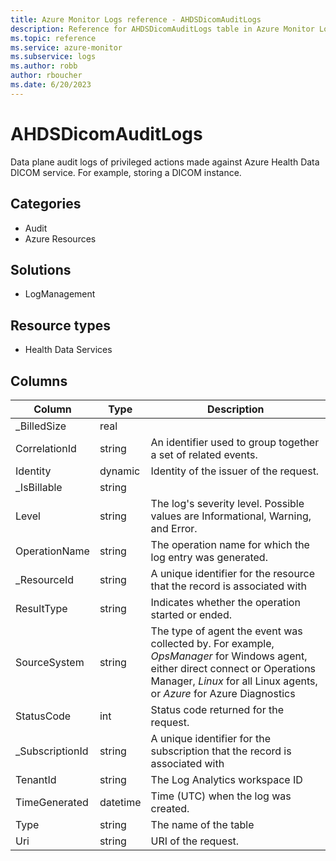 ```yaml
---
title: Azure Monitor Logs reference - AHDSDicomAuditLogs
description: Reference for AHDSDicomAuditLogs table in Azure Monitor Logs.
ms.topic: reference
ms.service: azure-monitor
ms.subservice: logs
ms.author: robb
author: rboucher
ms.date: 6/20/2023
---
```


# AHDSDicomAuditLogs

 Data plane audit logs of privileged actions made against Azure Health Data DICOM service. For example, storing a DICOM instance.

## Categories

- Audit
- Azure Resources
## Solutions

- LogManagement
## Resource types

- Health Data Services




## Columns

| Column | Type | Description |
| --- | --- | --- |
| _BilledSize | real |  |
| CorrelationId | string | An identifier used to group together a set of related events. |
| Identity | dynamic | Identity of the issuer of the request. |
| _IsBillable | string |  |
| Level | string | The log's severity level. Possible values are Informational, Warning, and Error. |
| OperationName | string | The operation name for which the log entry was generated. |
| _ResourceId | string | A unique identifier for the resource that the record is associated with |
| ResultType | string | Indicates whether the operation started or ended. |
| SourceSystem | string | The type of agent the event was collected by. For example, *OpsManager* for Windows agent, either direct connect or Operations Manager, *Linux* for all Linux agents, or *Azure* for Azure Diagnostics |
| StatusCode | int | Status code returned for the request. |
| _SubscriptionId | string | A unique identifier for the subscription that the record is associated with |
| TenantId | string | The Log Analytics workspace ID |
| TimeGenerated | datetime | Time (UTC) when the log was created. |
| Type | string | The name of the table |
| Uri | string | URI of the request. |
